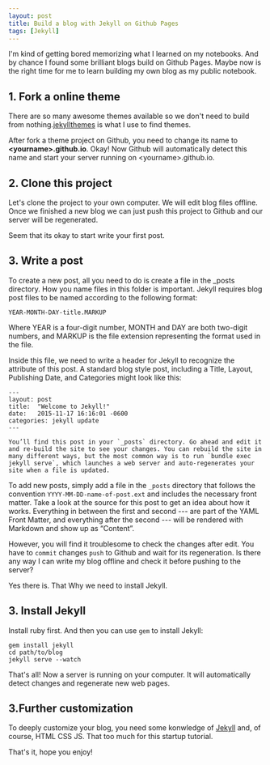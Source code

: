 ```yaml
---
layout: post
title: Build a blog with Jekyll on Github Pages
tags: [Jekyll]
---
```


I'm kind of getting bored memorizing what I learned on my notebooks. And by chance I found some brilliant blogs build on Github Pages. Maybe now is the right time for me to learn building my own blog as my public notebook.

## 1. Fork a online theme

There are so many awesome themes available so we don't need to build from nothing.[jekyllthemes](http://jekyllthemes.org/) is what I use to find themes.

After fork a theme project on Github, you need to change its name to **\<yourname\>.github.io**. Okay! Now Github will automatically detect this name and start your server running on \<yourname\>.github.io.

## 2. Clone this project

Let's clone the project to your own computer. We will edit blog files offline. Once we finished a new blog we can just push this project to Github and our server will be regenerated.

Seem that its okay to start write your first post.

## 3. Write a post

To create a new post, all you need to do is create a file in the _posts directory. How you name files in this folder is important. Jekyll requires blog post files to be named according to the following format:
```
YEAR-MONTH-DAY-title.MARKUP
```
Where YEAR is a four-digit number, MONTH and DAY are both two-digit numbers, and MARKUP is the file extension representing the format used in the file.

Inside this file, we need to write a header for Jekyll to recognize the attribute of this post. A standard blog style post, including a Title, Layout, Publishing Date, and Categories might look like this:
```
---
layout: post
title:  "Welcome to Jekyll!"
date:   2015-11-17 16:16:01 -0600
categories: jekyll update
---

You’ll find this post in your `_posts` directory. Go ahead and edit it and re-build the site to see your changes. You can rebuild the site in many different ways, but the most common way is to run `bundle exec jekyll serve`, which launches a web server and auto-regenerates your site when a file is updated.
```
To add new posts, simply add a file in the `_posts` directory that follows the convention `YYYY-MM-DD-name-of-post.ext` and includes the necessary front matter. Take a look at the source for this post to get an idea about how it works.
Everything in between the first and second --- are part of the YAML Front Matter, and everything after the second --- will be rendered with Markdown and show up as “Content”.

However, you will find it troublesome to check the changes after edit. You have to `commit` changes `push` to Github and wait for its regeneration. Is there any way I can write my blog offline and check it before pushing to the server?

Yes there is. That Why we need to install Jekyll.

## 3. Install Jekyll

Install ruby first. And then you can use `gem` to install Jekyll:
```
gem install jekyll
cd path/to/blog
jekyll serve --watch
```
That's all! Now a server is running on your computer. It will automatically detect changes and regenerate new web pages.

## 3.Further customization

To deeply customize your blog, you need some konwledge of [Jekyll](https://jekyllrb.com/) and, of course, HTML CSS JS. That too much for this startup tutorial.

That's it, hope you enjoy!
